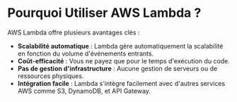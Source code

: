 # Pourquoi Utiliser AWS Lambda ?

AWS Lambda offre plusieurs avantages clés :

- **Scalabilité automatique** : Lambda gère automatiquement la scalabilité en fonction du volume d'événements entrants.
- **Coût-efficacité** : Vous ne payez que pour le temps d'exécution du code.
- **Pas de gestion d'infrastructure** : Aucune gestion de serveurs ou de ressources physiques.
- **Intégration facile** : Lambda s'intègre facilement avec d'autres services AWS comme S3, DynamoDB, et API Gateway.
